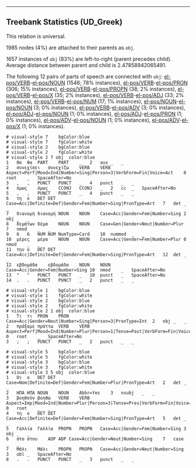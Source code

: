 

--------------------------------------------------------------------------------

## Treebank Statistics (UD_Greek)

This relation is universal.

1985 nodes (4%) are attached to their parents as `obj`.

1657 instances of `obj` (83%) are left-to-right (parent precedes child).
Average distance between parent and child is 2.47858942065491.

The following 12 pairs of parts of speech are connected with `obj`: [el-pos/VERB]()-[el-pos/NOUN]() (1546; 78% instances), [el-pos/VERB]()-[el-pos/PRON]() (306; 15% instances), [el-pos/VERB]()-[el-pos/PROPN]() (38; 2% instances), [el-pos/VERB]()-[el-pos/X]() (35; 2% instances), [el-pos/VERB]()-[el-pos/ADJ]() (33; 2% instances), [el-pos/VERB]()-[el-pos/NUM]() (17; 1% instances), [el-pos/NOUN]()-[el-pos/NOUN]() (3; 0% instances), [el-pos/VERB]()-[el-pos/ADV]() (3; 0% instances), [el-pos/ADJ]()-[el-pos/NOUN]() (1; 0% instances), [el-pos/ADJ]()-[el-pos/PRON]() (1; 0% instances), [el-pos/ADV]()-[el-pos/NOUN]() (1; 0% instances), [el-pos/ADV]()-[el-pos/X]() (1; 0% instances).


~~~ conllu
# visual-style 7	bgColor:blue
# visual-style 7	fgColor:white
# visual-style 2	bgColor:blue
# visual-style 2	fgColor:white
# visual-style 2 7 obj	color:blue
1	Θα	θα	PART	PART	_	2	aux	_	_
2	συνεχίσει	συνεχίζω	VERB	VERB	Aspect=Perf|Mood=Ind|Number=Sing|Person=3|VerbForm=Fin|Voice=Act	0	root	_	SpaceAfter=No
3	,	,	PUNCT	PUNCT	_	4	punct	_	_
4	όμως	όμως	CCONJ	CCONJ	_	2	cc	_	SpaceAfter=No
5	,	,	PUNCT	PUNCT	_	4	punct	_	_
6	τη	ο	DET	DET	Case=Acc|Definite=Def|Gender=Fem|Number=Sing|PronType=Art	7	det	_	_
7	διανομή	διανομή	NOUN	NOUN	Case=Acc|Gender=Fem|Number=Sing	2	obj	_	_
8	δεμάτων	δέμα	NOUN	NOUN	Case=Gen|Gender=Neut|Number=Plur	7	nmod	_	_
9	6	6	NUM	NUM	NumType=Card	10	nummod	_	_
10	μέρες	μέρα	NOUN	NOUN	Case=Acc|Gender=Fem|Number=Plur	8	nmod	_	_
11	την	ο	DET	DET	Case=Acc|Definite=Def|Gender=Fem|Number=Sing|PronType=Art	12	det	_	_
12	εβδομάδα	εβδομάδα	NOUN	NOUN	Case=Acc|Gender=Fem|Number=Sing	10	nmod	_	SpaceAfter=No
13	"	"	PUNCT	PUNCT	_	10	punct	_	SpaceAfter=No
14	.	.	PUNCT	PUNCT	_	2	punct	_	_

~~~


~~~ conllu
# visual-style 1	bgColor:blue
# visual-style 1	fgColor:white
# visual-style 2	bgColor:blue
# visual-style 2	fgColor:white
# visual-style 2 1 obj	color:blue
1	Τι	τι	PRON	PRON	Case=Acc|Gender=Neut|Number=Sing|Person=3|PronType=Int	2	obj	_	_
2	πράξαμε	πράττω	VERB	VERB	Aspect=Perf|Mood=Ind|Number=Plur|Person=1|Tense=Past|VerbForm=Fin|Voice=Act	0	root	_	SpaceAfter=No
3	;	;	PUNCT	PUNCT	_	2	punct	_	_

~~~


~~~ conllu
# visual-style 5	bgColor:blue
# visual-style 5	fgColor:white
# visual-style 3	bgColor:blue
# visual-style 3	fgColor:white
# visual-style 3 5 obj	color:blue
1	Οι	ο	DET	DET	Case=Nom|Definite=Def|Gender=Fem|Number=Plur|PronType=Art	2	det	_	_
2	ΗΠΑ	ΗΠΑ	NOUN	NOUN	Abbr=Yes	3	nsubj	_	_
3	βοηθούν	βοηθώ	VERB	VERB	Aspect=Imp|Mood=Ind|Number=Plur|Person=3|Tense=Pres|VerbForm=Fin|Voice=Act	0	root	_	_
4	τη	ο	DET	DET	Case=Acc|Definite=Def|Gender=Fem|Number=Sing|PronType=Art	5	det	_	_
5	Γαλλία	Γαλλία	PROPN	PROPN	Case=Acc|Gender=Fem|Number=Sing	3	obj	_	_
6	στο	στου	ADP	ADP	Case=Acc|Gender=Neut|Number=Sing	7	case	_	_
7	Μάλι	Μάλι	PROPN	PROPN	Case=Acc|Gender=Neut|Number=Sing	3	obl	_	SpaceAfter=No
8	.	.	PUNCT	PUNCT	_	3	punct	_	_

~~~


